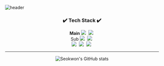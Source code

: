 ![header](https://capsule-render.vercel.app/api?type=waving&color=gradient&height=250&section=header&text=HI%20👋%20,I'm%20Seokwon&fontSize=50&animation=fadeIn)





<div align=center>
<h3>✔️ Tech Stack ✔️</h3> 
<article>
  <section>
    <b>Main</b> 
    <img src="https://img.shields.io/badge/-Angular-000000?style=flat-square&logo=Angular&logoColor=red" />&nbsp
    <img src="https://img.shields.io/badge/-TypeScript-000000?style=flat-square&logo=TypeScript&logoColor=blue" />&nbsp
  </section>
 
  <section>
    <span>Sub</span>
    <img src="https://img.shields.io/badge/-React-000000?style=flat-square&logo=React&logoColor=61dafb" />&nbsp
    <img src="https://img.shields.io/badge/-JavaScript-000000?style=flat-square&logo=JavaScript&logoColor=F7DF1E" />&nbsp
  </section>
  
  <section>
    <img src="https://img.shields.io/badge/-Nodejs-339933?style=flat-square&logo=Node.js&logoColor=white" />&nbsp
    <img src="https://img.shields.io/badge/-Express-000000?style=flat-square&logo=Express&logoColor=white" />&nbsp
    <img src="https://img.shields.io/badge/-MySQL-4479A1?style=flat-square&logo=MySQL&logoColor=white" />&nbsp
  </section>

</article>
<hr>


![Seokwon's GitHub stats](https://github-readme-stats.vercel.app/api?username=Seongseokwon&show_icons=true&theme=cobalt)
</div>
